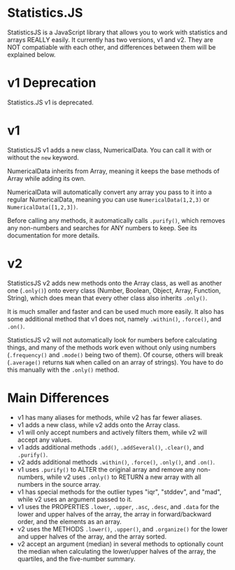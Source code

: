# Statistics.JS
StatisticsJS is a JavaScript library that allows you to work with statistics and arrays REALLY easily.
It currently has two versions, v1 and v2. They are NOT compatiable with each other, and differences between them will be explained below.

# v1 Deprecation

Statistics.JS v1 is deprecated.

# v1
StatisticsJS v1 adds a new class, NumericalData. You can call it with or without the `new` keyword.

NumericalData inherits from Array, meaning it keeps the base methods of Array while adding its own.

NumericalData will automatically convert any array you pass to it into a regular NumericalData, meaning you can use `NumericalData(1,2,3)` or `NumericalData([1,2,3])`.

Before calling any methods, it automatically calls `.purify()`, which removes any non-numbers and searches for ANY numbers to keep. See its documentation for more details.

# v2
StatisticsJS v2 adds new methods onto the Array class, as well as another one (`.only()`) onto every class (Number, Boolean, Object, Array, Function, String), which does mean that every other class also inherits `.only()`.

It is much smaller and faster and can be used much more easily. It also has some additional method that v1 does not, namely `.within()`, `.force()`, and `.on()`.

StatisticsJS v2 will not automatically look for numbers before calculating things, and many of the methods work even without only using numbers (`.frequency()` and `.mode()` being two of them).
Of course, others will break (`.average()` returns `NaN` when called on an array of strings).
You have to do this manually with the `.only()` method.

# Main Differences
- v1 has many aliases for methods, while v2 has far fewer aliases.
- v1 adds a new class, while v2 adds onto the Array class.
- v1 will only accept numbers and actively filters them, while v2 will accept any values.
- v1 adds additional methods `.add()`, `.addSeveral()`, `.clear()`, and `.purify()`.
- v2 adds additional methods `.within()`, `.force()`, `.only()`, and `.on()`.
- v1 uses `.purify()` to ALTER the original array and remove any non-numbers, while v2 uses `.only()` to RETURN a new array with all numbers in the source array.
- v1 has special methods for the outlier types "iqr", "stddev", and "mad", while v2 uses an argument passed to it.
- v1 uses the PROPERTIES `.lower`, `.upper`, `.asc`, `.desc`, and `.data` for the lower and upper halves of the array, the array in forward/backward order, and the elements as an array.
- v2 uses the METHODS `.lower()`, `.upper()`, and `.organize()` for the lower and upper halves of the array, and the array sorted.
- v2 accept an argument (median) in several methods to optionally count the median when calculating the lower/upper halves of the array, the quartiles, and the five-number summary.
